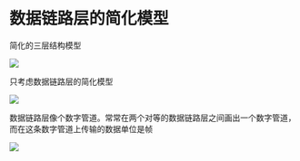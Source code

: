 # 数据链路层的简化模型

简化的三层结构模型

![](https://raw.githubusercontent.com/ZanderZhao/images/master/img2019/20191105002307.png)

只考虑数据链路层的简化模型

![](https://raw.githubusercontent.com/ZanderZhao/images/master/img2019/20191105002342.png)



数据链路层像个数字管道。常常在两个对等的数据链路层之间画出一个数字管道，而在这条数字管道上传输的数据单位是帧

![](https://raw.githubusercontent.com/ZanderZhao/images/master/img2019/20191105002418.png)

